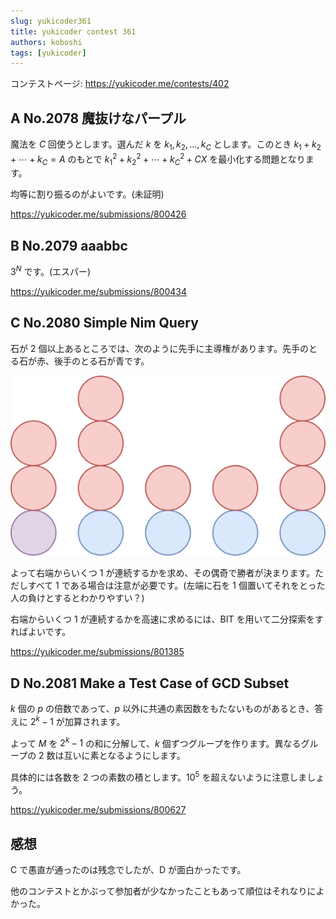 ```yaml
---
slug: yukicoder361
title: yukicoder contest 361
authors: koboshi
tags: [yukicoder]
---
```


コンテストページ: https://yukicoder.me/contests/402

## A No.2078 魔抜けなパープル

魔法を $C$ 回使うとします。選んだ $k$ を $k_1,k_2,\ldots, k_C$ とします。このとき $k_1+k_2+\cdots+k_C=A$ のもとで $k_1^2+k_2^2+\cdots+k_C^2+CX$ を最小化する問題となります。

均等に割り振るのがよいです。(未証明)

https://yukicoder.me/submissions/800426

## B No.2079 aaabbc

$3^N$ です。(エスパー)

https://yukicoder.me/submissions/800434

## C No.2080 Simple Nim Query

石が 2 個以上あるところでは、次のように先手に主導権があります。先手のとる石が赤、後手のとる石が青です。

![](img/yukicoder361-1.svg)

よって右端からいくつ 1 が連続するかを求め、その偶奇で勝者が決まります。ただしすべて 1 である場合は注意が必要です。(左端に石を 1 個置いてそれをとった人の負けとするとわかりやすい？)

右端からいくつ 1 が連続するかを高速に求めるには、BIT を用いて二分探索をすればよいです。

https://yukicoder.me/submissions/801385

## D No.2081 Make a Test Case of GCD Subset

$k$ 個の $p$ の倍数であって、$p$ 以外に共通の素因数をもたないものがあるとき、答えに $2^k-1$ が加算されます。

よって $M$ を $2^k-1$ の和に分解して、$k$ 個ずつグループを作ります。異なるグループの 2 数は互いに素となるようにします。

具体的には各数を 2 つの素数の積とします。$10^5$ を超えないように注意しましょう。

https://yukicoder.me/submissions/800627

## 感想

C で愚直が通ったのは残念でしたが、D が面白かったです。

他のコンテストとかぶって参加者が少なかったこともあって順位はそれなりによかった。
